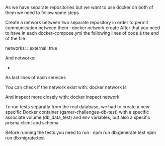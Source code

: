 As we have separate repositories but we want to use docker on both of them we need to follow some steps

Create a network between two separate repository in order to permit communication between them :
docker network create <name>
After that you need to have in each docker-compose.yml the following lines of code à the end of the file

networks:
  <name>:
    external: true

And 
networks:
  - <name>
As last lines of each services

You can check if the network exist with:
docker network ls

And inspect more closely with:
docker inspect network <name>

To run tests separatly from the real database, we had to create a new specific Docker container (gamer-challenges-db-test) with a specific associate volume (db_data_test) and env variables, but also a specific prisma client and schema.

Before running the tests you need to run :
 npm run db:generate:test
 npm run db:migrate:test
